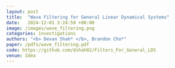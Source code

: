 ```yaml
---
layout: post
title:  "Wave Filtering for General Linear Dynamical Systems"
date:   2024-12-01 3:24:59 +00:00
image: /images/wave_filtering.png
categories: investigations    
authors: "<b> Devan Shah* </b>, Brandon Cho*"
paper: /pdfs/wave_filtering.pdf
code: https://github.com/dshah02/Filters_For_General_LDS
venue: Idea
---
```

